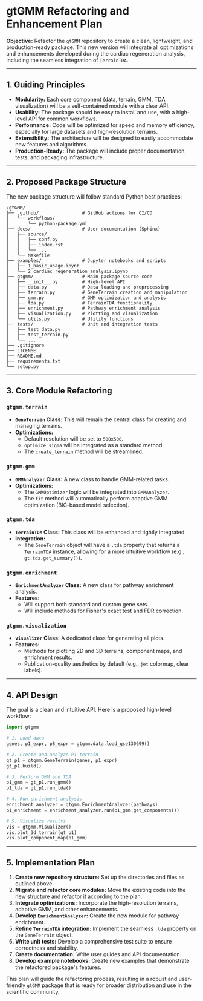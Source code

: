 # gtGMM Refactoring and Enhancement Plan

**Objective:** Refactor the `gtGMM` repository to create a clean, lightweight, and production-ready package. This new version will integrate all optimizations and enhancements developed during the cardiac regeneration analysis, including the seamless integration of `TerrainTDA`.

---

## 1. Guiding Principles

*   **Modularity:** Each core component (data, terrain, GMM, TDA, visualization) will be a self-contained module with a clear API.
*   **Usability:** The package should be easy to install and use, with a high-level API for common workflows.
*   **Performance:** Code will be optimized for speed and memory efficiency, especially for large datasets and high-resolution terrains.
*   **Extensibility:** The architecture will be designed to easily accommodate new features and algorithms.
*   **Production-Ready:** The package will include proper documentation, tests, and packaging infrastructure.

---

## 2. Proposed Package Structure

The new package structure will follow standard Python best practices:

```
/gtGMM/
├── .github/                # GitHub actions for CI/CD
│   └── workflows/
│       └── python-package.yml
├── docs/                   # User documentation (Sphinx)
│   ├── source/
│   │   ├── conf.py
│   │   ├── index.rst
│   │   └── ...
│   └── Makefile
├── examples/               # Jupyter notebooks and scripts
│   ├── 1_basic_usage.ipynb
│   └── 2_cardiac_regeneration_analysis.ipynb
├── gtgmm/                  # Main package source code
│   ├── __init__.py         # High-level API
│   ├── data.py             # Data loading and preprocessing
│   ├── terrain.py          # GeneTerrain creation and manipulation
│   ├── gmm.py              # GMM optimization and analysis
│   ├── tda.py              # TerrainTDA functionality
│   ├── enrichment.py       # Pathway enrichment analysis
│   ├── visualization.py    # Plotting and visualization
│   └── utils.py            # Utility functions
├── tests/                  # Unit and integration tests
│   ├── test_data.py
│   ├── test_terrain.py
│   └── ...
├── .gitignore
├── LICENSE
├── README.md
├── requirements.txt
└── setup.py
```

---

## 3. Core Module Refactoring

### `gtgmm.terrain`

*   **`GeneTerrain` Class:** This will remain the central class for creating and managing terrains.
*   **Optimizations:**
    *   Default resolution will be set to `500x500`.
    *   `optimize_sigma` will be integrated as a standard method.
    *   The `create_terrain` method will be streamlined.

### `gtgmm.gmm`

*   **`GMMAnalyzer` Class:** A new class to handle GMM-related tasks.
*   **Optimizations:**
    *   The `GMMOptimizer` logic will be integrated into `GMMAnalyzer`.
    *   The `fit` method will automatically perform adaptive GMM optimization (BIC-based model selection).

### `gtgmm.tda`

*   **`TerrainTDA` Class:** This class will be enhanced and tightly integrated.
*   **Integration:**
    *   The `GeneTerrain` object will have a `.tda` property that returns a `TerrainTDA` instance, allowing for a more intuitive workflow (e.g., `gt.tda.get_summary()`).

### `gtgmm.enrichment`

*   **`EnrichmentAnalyzer` Class:** A new class for pathway enrichment analysis.
*   **Features:**
    *   Will support both standard and custom gene sets.
    *   Will include methods for Fisher's exact test and FDR correction.

### `gtgmm.visualization`

*   **`Visualizer` Class:** A dedicated class for generating all plots.
*   **Features:**
    *   Methods for plotting 2D and 3D terrains, component maps, and enrichment results.
    *   Publication-quality aesthetics by default (e.g., `jet` colormap, clear labels).

---

## 4. API Design

The goal is a clean and intuitive API. Here is a proposed high-level workflow:

```python
import gtgmm

# 1. Load data
genes, p1_expr, p8_expr = gtgmm.data.load_gse130699()

# 2. Create and analyze P1 terrain
gt_p1 = gtgmm.GeneTerrain(genes, p1_expr)
gt_p1.build()

# 3. Perform GMM and TDA
p1_gmm = gt_p1.run_gmm()
p1_tda = gt_p1.run_tda()

# 4. Run enrichment analysis
enrichment_analyzer = gtgmm.EnrichmentAnalyzer(pathways)
p1_enrichment = enrichment_analyzer.run(p1_gmm.get_components())

# 5. Visualize results
vis = gtgmm.Visualizer()
vis.plot_3d_terrain(gt_p1)
vis.plot_component_map(p1_gmm)
```

---

## 5. Implementation Plan

1.  **Create new repository structure:** Set up the directories and files as outlined above.
2.  **Migrate and refactor core modules:** Move the existing code into the new structure and refactor it according to the plan.
3.  **Integrate optimizations:** Incorporate the high-resolution terrains, adaptive GMM, and other enhancements.
4.  **Develop `EnrichmentAnalyzer`:** Create the new module for pathway enrichment.
5.  **Refine `TerrainTDA` integration:** Implement the seamless `.tda` property on the `GeneTerrain` object.
6.  **Write unit tests:** Develop a comprehensive test suite to ensure correctness and stability.
7.  **Create documentation:** Write user guides and API documentation.
8.  **Develop example notebooks:** Create new examples that demonstrate the refactored package's features.

This plan will guide the refactoring process, resulting in a robust and user-friendly `gtGMM` package that is ready for broader distribution and use in the scientific community.

